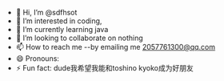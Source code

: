 - 👋 Hi, I’m @sdfhsot
- 👀 I’m interested in coding,
- 🌱 I’m currently learning java
- 💞️ I’m looking to collaborate on nothing
- 📫 How to reach me --by emailing me 2057761300@qq.com
- 😄 Pronouns:
- ⚡ Fun fact: dude我希望我能和toshino kyoko成为好朋友

<!---
sdfhsot/sdfhsot is a ✨ special ✨ repository because its `README.md` (this file) appears on your GitHub profile.
You can click the Preview link to take a look at your changes.
--->
